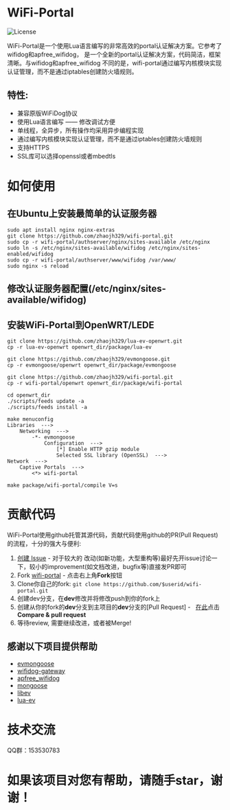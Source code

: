 # WiFi-Portal

![](https://img.shields.io/badge/license-GPLV3-brightgreen.svg?style=plastic "License")

WiFi-Portal是一个使用Lua语言编写的非常高效的portal认证解决方案。它参考了wifidog和apfree_wifidog，
是一个全新的portal认证解决方案，代码简洁，框架清晰。与wifidog和apfree_wifidog
不同的是，wifi-portal通过编写内核模块实现认证管理，而不是通过iptables创建防火墙规则。

## 特性:
* 兼容原版WiFiDog协议
* 使用Lua语言编写 —— 修改调试方便
* 单线程，全异步，所有操作均采用异步编程实现
* 通过编写内核模块实现认证管理，而不是通过iptables创建防火墙规则
* 支持HTTPS
* SSL库可以选择openssl或者mbedtls

# 如何使用
## 在Ubuntu上安装最简单的认证服务器
	sudo apt install nginx nginx-extras
	git clone https://github.com/zhaojh329/wifi-portal.git
	sudo cp -r wifi-portal/authserver/nginx/sites-available /etc/nginx
	sudo ln -s /etc/nginx/sites-available/wifidog /etc/nginx/sites-enabled/wifidog
	sudo cp -r wifi-portal/authserver/www/wifidog /var/www/
	sudo nginx -s reload
	
## 修改认证服务器配置(/etc/nginx/sites-available/wifidog)

## 安装WiFi-Portal到OpenWRT/LEDE
	git clone https://github.com/zhaojh329/lua-ev-openwrt.git
	cp -r lua-ev-openwrt openwrt_dir/package/lua-ev
	
	git clone https://github.com/zhaojh329/evmongoose.git
	cp -r evmongoose/openwrt openwrt_dir/package/evmongoose
	
	git clone https://github.com/zhaojh329/wifi-portal.git
	cp -r wifi-portal/openwrt openwrt_dir/package/wifi-portal
	
	cd openwrt_dir
	./scripts/feeds update -a
	./scripts/feeds install -a
	
	make menuconfig
	Libraries  --->
		Networking  --->
			-*- evmongoose
				Configuration  --->
					[*] Enable HTTP gzip module
					Selected SSL library (OpenSSL)  --->
	Network  --->
		Captive Portals  --->
			<*> wifi-portal
			
	make package/wifi-portal/compile V=s

# 贡献代码

WiFi-Portal使用github托管其源代码，贡献代码使用github的PR(Pull Request)的流程，十分的强大与便利:

1. [创建 Issue](https://github.com/zhaojh329/wifi-portal/issues/new) - 对于较大的
	改动(如新功能，大型重构等)最好先开issue讨论一下，较小的improvement(如文档改进，bugfix等)直接发PR即可
2. Fork [wifi-portal](https://github.com/zhaojh329/wifi-portal) - 点击右上角**Fork**按钮
3. Clone你自己的fork: ```git clone https://github.com/$userid/wifi-portal.git```
4. 创建dev分支，在**dev**修改并将修改push到你的fork上
5. 创建从你的fork的**dev**分支到主项目的**dev**分支的[Pull Request] -  
	[在此](https://github.com/zhaojh329/wifi-portal)点击**Compare & pull request**
6. 等待review, 需要继续改进，或者被Merge!
	
## 感谢以下项目提供帮助
* [evmongoose](https://github.com/zhaojh329/evmongoose)
* [wifidog-gateway](https://github.com/wifidog/wifidog-gateway)
* [apfree_wifidog](https://github.com/liudf0716/apfree_wifidog)
* [mongoose](https://github.com/cesanta/mongoose)
* [libev](https://github.com/kindy/libev)
* [lua-ev](https://github.com/brimworks/lua-ev)

# 技术交流
QQ群：153530783

# 如果该项目对您有帮助，请随手star，谢谢！
